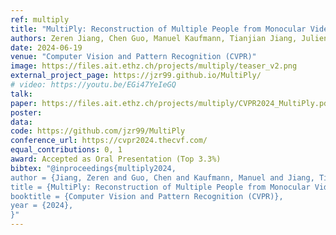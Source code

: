 ```yaml
---
ref: multiply
title: "MultiPly: Reconstruction of Multiple People from Monocular Video in the Wild"
authors: Zeren Jiang, Chen Guo, Manuel Kaufmann, Tianjian Jiang, Julien Valentin, Otmar Hilliges, Jie Song
date: 2024-06-19
venue: "Computer Vision and Pattern Recognition (CVPR)"
image: https://files.ait.ethz.ch/projects/multiply/teaser_v2.png
external_project_page: https://jzr99.github.io/MultiPly/
# video: https://youtu.be/EGi47YeIeGQ
talk: 
paper: https://files.ait.ethz.ch/projects/multiply/CVPR2024_MultiPly.pdf
poster: 
data: 
code: https://github.com/jzr99/MultiPly
conference_url: https://cvpr2024.thecvf.com/
equal_contributions: 0, 1
award: Accepted as Oral Presentation (Top 3.3%)
bibtex: "@inproceedings{multiply2024,
author = {Jiang, Zeren and Guo, Chen and Kaufmann, Manuel and Jiang, Tianjian and Valentin, Julien and Hilliges, Otmar and Song, Jie}, 
title = {MultiPly: Reconstruction of Multiple People from Monocular Video in the Wild}, 
booktitle = {Computer Vision and Pattern Recognition (CVPR)},
year = {2024},
}"
---
```

